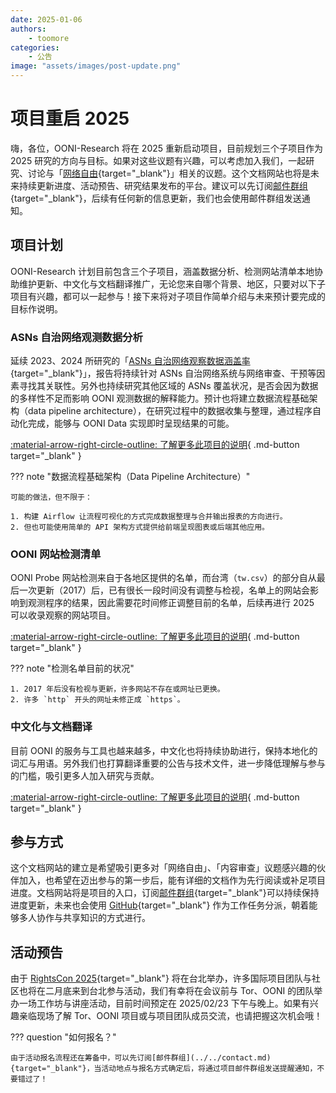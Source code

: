```yaml
---
date: 2025-01-06
authors:
    - toomore
categories:
    - 公告
image: "assets/images/post-update.png"
---
```


# 项目重启 2025

嗨，各位，OONI-Research 将在 2025 重新启动项目，目前规划三个子项目作为 2025 研究的方向与目标。如果对这些议题有兴趣，可以考虑加入我们，一起研究、讨论与「[网络自由](../../internet-freedom-matter.md){target="_blank"}」相关的议题。这个文档网站也将是未来持续更新进度、活动预告、研究结果发布的平台。建议可以先订阅[邮件群组](../../contact.md){target="_blank"}，后续有任何新的信息更新，我们也会使用邮件群组发送通知。

<!-- more -->

## 项目计划

OONI-Research 计划目前包含三个子项目，涵盖数据分析、检测网站清单本地协助维护更新、中文化与文档翻译推广，无论您来自哪个背景、地区，只要对以下子项目有兴趣，都可以一起参与！接下来将对子项目作简单介绍与未来预计要完成的目标作说明。

### ASNs 自治网络观测数据分析

延续 2023、2024 所研究的「[ASNs 自治网络观察数据涵盖率](https://ocf.tw/p/ooni/report/202312.html){target="_blank"}」，报告将持续针对 ASNs 自治网络系统与网络审查、干预等因素寻找其关联性。另外也持续研究其他区域的 ASNs 覆盖状况，是否会因为数据的多样性不足而影响 OONI 观测数据的解释能力。预计也将建立数据流程基础架构（data pipeline architecture），在研究过程中的数据收集与整理，通过程序自动化完成，能够与 OONI Data 实现即时呈现结果的可能。

[:material-arrow-right-circle-outline: 了解更多此项目的说明](../../ooni-asns-coverage.md){ .md-button target="_blank" }

??? note "数据流程基础架构（Data Pipeline Architecture）"

    可能的做法，但不限于：

    1. 构建 Airflow 让流程可视化的方式完成数据整理与合并输出报表的方向进行。
    2. 但也可能使用简单的 API 架构方式提供给前端呈现图表或后端其他应用。

### OONI 网站检测清单

OONI Probe 网站检测来自于各地区提供的名单，而台湾（`tw.csv`）的部分自从最后一次更新（2017）后，已有很长一段时间没有调整与检视，名单上的网站会影响到观测程序的结果，因此需要花时间修正调整目前的名单，后续再进行 2025 可以收录观察的网站项目。

[:material-arrow-right-circle-outline: 了解更多此项目的说明](../../ooni-weblists.md){ .md-button target="_blank" }

??? note "检测名单目前的状况"

    1. 2017 年后没有检视与更新，许多网站不存在或网址已更换。
    2. 许多 `http` 开头的网址未修正成 `https`。

### 中文化与文档翻译

目前 OONI 的服务与工具也越来越多，中文化也将持续协助进行，保持本地化的词汇与用语。另外我们也打算翻译重要的公告与技术文件，进一步降低理解与参与的门槛，吸引更多人加入研究与贡献。

[:material-arrow-right-circle-outline: 了解更多此项目的说明](../../ooni-i18n.md){ .md-button target="_blank" }

## 参与方式

这个文档网站的建立是希望吸引更多对「网络自由」、「内容审查」议题感兴趣的伙伴加入，也希望在迈出参与的第一步后，能有详细的文档作为先行阅读或补足项目进度。文档网站将是项目的入口，订阅[邮件群组](../../contact.md){target="_blank"}可以持续保持进度更新，未来也会使用 [GitHub](https://github.com/ocftw/ooni-research){target="_blank"} 作为工作任务分派，朝着能够多人协作与共享知识的方式进行。

## 活动预告

由于 [RightsCon 2025](https://rightscon.summit.tc/catalog/rightscon-2025){target="_blank"} 将在台北举办，许多国际项目团队与社区也将在二月底来到台北参与活动，我们有幸将在会议前与 Tor、OONI 的团队举办一场工作坊与讲座活动，目前时间预定在 2025/02/23 下午与晚上。如果有兴趣亲临现场了解 Tor、OONI 项目或与项目团队成员交流，也请把握这次机会哦！

??? question "如何报名？"

    由于活动报名流程还在筹备中，可以先订阅[邮件群组](../../contact.md){target="_blank"}，当活动地点与报名方式确定后，将通过项目邮件群组发送提醒通知，不要错过了！
